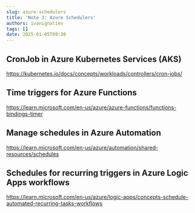 ```yaml
---
slug: azure-schedulers
title: 'Note 3: Azure Schedulers'
authors: ivanignatiev
tags: []
date: 2025-01-05T09:30
---
```


## CronJob in Azure Kubernetes Services (AKS)

https://kubernetes.io/docs/concepts/workloads/controllers/cron-jobs/

## Time triggers for Azure Functions 

https://learn.microsoft.com/en-us/azure/azure-functions/functions-bindings-timer

## Manage schedules in Azure Automation

https://learn.microsoft.com/en-us/azure/automation/shared-resources/schedules

## Schedules for recurring triggers in Azure Logic Apps workflows

https://learn.microsoft.com/en-us/azure/logic-apps/concepts-schedule-automated-recurring-tasks-workflows